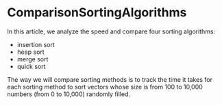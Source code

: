 # ComparisonSortingAlgorithms
 
In this article, we analyze the speed and compare four sorting algorithms: 
 - insertion sort
 - heap sort
 - merge sort
 - quick sort
 
The way we will compare sorting methods is to track the time it takes for each sorting method to sort vectors whose size is from 100 to 10,000 numbers (from 0 to 10,000) randomly filled. 
